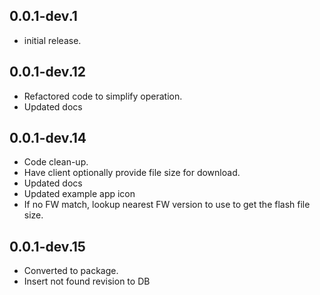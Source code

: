 ## 0.0.1-dev.1

* initial release.

## 0.0.1-dev.12

* Refactored code to simplify operation.
* Updated docs

## 0.0.1-dev.14

* Code clean-up.
* Have client optionally provide file size for download.
* Updated docs
* Updated example app icon
* If no FW match, lookup nearest FW version to use to get the flash file size.

## 0.0.1-dev.15

* Converted to package.
* Insert not found revision to DB